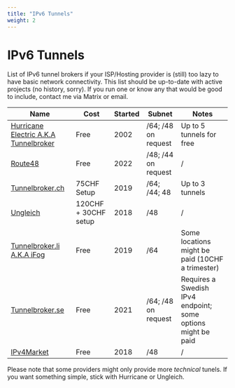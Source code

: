 ```yaml
---
title: "IPv6 Tunnels"
weight: 2
---
```


# IPv6 Tunnels

 List of IPv6 tunnel brokers if your ISP/Hosting provider is (still) too lazy to have basic network connectivity. This list should be up-to-date with active projects (no history, sorry). If you run one or know any that would be good to include, contact me via Matrix or email.

| Name | Cost | Started | Subnet | Notes |
| ---- | ---- | ------- | ------ | ----- |
| [Hurricane Electric A.K.A Tunnelbroker](https://tunnelbroker.net/) | Free | 2002 | /64; /48 on request | Up to 5 tunnels for free |
| [Route48](https://route48.org/) | Free | 2022 | /48; /44 on request | / |
| [Tunnelbroker.ch](https://www.tunnelbroker.ch/) | 75CHF Setup | 2019 | /64; /44; 48 | Up to 3 tunnels |
| [Ungleich](https://ungleich.ch/ipv6/vpn/) | 120CHF + 30CHF setup | 2018 | /48 | / |
| [Tunnelbroker.li A.K.A iFog](https://tunnelbroker.li/) | Free | 2019 | /64 | Some locations might be paid (10CHF a trimester) |
| [Tunnelbroker.se](https://tunnelbroker.se/) | Free | 2021 | /64; /48 on request | Requires a Swedish IPv4 endpoint; some options might be paid |
| [IPv4Market](https://ipv6.ip4market.ru/) | Free | 2018 | /48 | / |

Please note that some providers might only provide more *technical* tunels. If you want something simple, stick with Hurricane or Ungleich.

